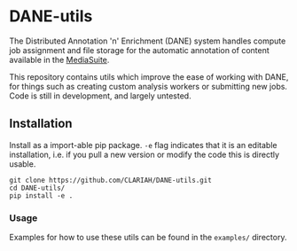 # DANE-utils
The Distributed Annotation 'n' Enrichment (DANE) system handles compute job assignment and file storage for the automatic annotation of content available in the [MediaSuite](https://mediasuite.clariah.nl/).

This repository contains utils which improve the ease of working with DANE, for things such as creating custom analysis workers or submitting new jobs. Code is still in development, and largely untested.

## Installation
Install as a import-able pip package. `-e` flag indicates that it is an editable installation, i.e. if you pull a new version or modify the code this is directly usable.

    git clone https://github.com/CLARIAH/DANE-utils.git
    cd DANE-utils/
    pip install -e .

### Usage
Examples for how to use these utils can be found in the `examples/` directory.
